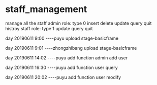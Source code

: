 # staff_management
manage all the staff
admin role: type 0  insert delete update query quit histroy
staff role: type 1  update query quit

day 20190611 9:00  ----puyu
upload stage-basicframe

day 20190611 9:01  ----zhongzhibang
upload stage-basicframe

day 20190611 14:02  ----puyu
add function admin add user

day 20190611 16:30  ----puyu
add function user query

day 20190611 20:02  ----puyu
add function user modify
